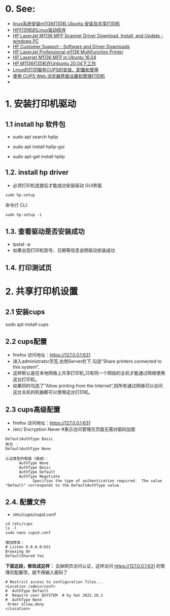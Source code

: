 # 0. See:
- [linux系统安装m1136打印机,Ubuntu 安装及共享打印机](https://blog.csdn.net/weixin_34808718/article/details/116672640)
- [HP打印机的Linux驱动程序 ](https://download.csdn.net/download/ws_20100/9189683?spm=1001.2101.3001.6661.1&utm_medium=distribute.pc_relevant_t0.none-task-download-2%7Edefault%7ECTRLIST%7EFeaturesSort-1-9189683-blog-116672640.pc_relevant_aa_2&depth_1-utm_source=distribute.pc_relevant_t0.none-task-download-2%7Edefault%7ECTRLIST%7EFeaturesSort-1-9189683-blog-116672640.pc_relevant_aa_2&utm_relevant_index=1)
- [HP LaserJet M1136 MFP Scanner Driver Download, Install, and Update - windows PC](https://www.techpout.com/hp-laserjet-m1136-mfp-scanner-driver/)
- [HP Customer Support - Software and Driver Downloads](https://support.hp.com/us-en/drivers/selfservice/hp-laserjet-pro-m1136-multifunction-printer-series/5094778/model/4075451)
- [HP LaserJet Professional m1136 Multifunction Printer](https://developers.hp.com/hp-laserjet-professional-m1136-multifunction-printer)
- [HP Laserjet M1136 MFP in Ubuntu 16.04](https://askubuntu.com/questions/815275/hp-laserjet-m1136-mfp-in-ubuntu-16-04)
- [HP M1136打印机在Unbuntu 20.04下工作](https://zhuanlan.zhihu.com/p/357636206)
- [Linux的打印服务CUPS的安装、配置和使用](https://www.cnblogs.com/leaven/archive/2010/10/20/1856482.html)
- [使用 CUPS Web 浏览器界面设置和管理打印机 ](https://docs.oracle.com/cd/E26926_01/html/E25812/gllhj.html)
- 


# 1. 安装打印机驱动
 ## 1.1 install hp 软件包
- sudo apt search hplip 

- sudo apt install hplip-gui
- sudo apt-get install hplip

## 1.2. install hp driver
- 必须打印机连接后才能成功安装驱动
GUI界面
```
sudo hp-setup 
```

命令行 CLI:
```
sudo hp-setup -i 
```

## 1.3. 查看驱动是否安装成功
- lpstat -p
- 如果出现打印机型号、日期等信息说明驱动安装成功

## 1.4. 打印测试页

# 2. 共享打印机设置
## 2.1 安装cups
sudo apt install cups

## 2.2 cups配置
- firefox 访问地址：https://127.0.0.1:631
- 进入administrator页签,右侧Server栏下,勾选”Share printers connected to this system”,
- 这样默认是在本地网络上共享打印机,只有同一个网段的主机才能通过网络使用这台打印机。
- 如果同时勾选了”Allow printing from the Internet”,则所有通过网络可以访问这台主机的机器都可以使用这台打印机。

## 2.3 cups高级配置
- firefox 访问地址：https://127.0.0.1:631
- /etc/
Encryption Never
#表示访问管理员页面无需对密码加密 

```
DefaultAuthType Basic  
改为 ：   
DefaultAuthType None
```

```
认证类型的取值（值域）：
      AuthType None
      AuthType Basic
      AuthType Default
      AuthType Negotiate
            Specifies the type of authentication required.  The value "Default" corresponds to the DefaultAuthType value.
```

## 2.4. 配置文件
 - /etc/cups/cupd.conf


 ```
 cd /etc/cups
 ls -l
 sudo nano cupsd.conf
 
 增加修改：
 # Listen 0.0.0.0:631
 Browsing On
 DefaultShared Yes
 
 ```
 **下面这段，修改成这样：**
 去掉网页访问认证，这样访问 https://127.0.0.1:631 的管理员配置项，就不用输入密码了
 ```
 # Restrict access to configuration files...
<Location /admin/conf>
#  AuthType Default
#  Require user @SYSTEM  # by hwt 2022.10.2
#  AuthType None
  Order allow,deny
</Location>

 ```
 







